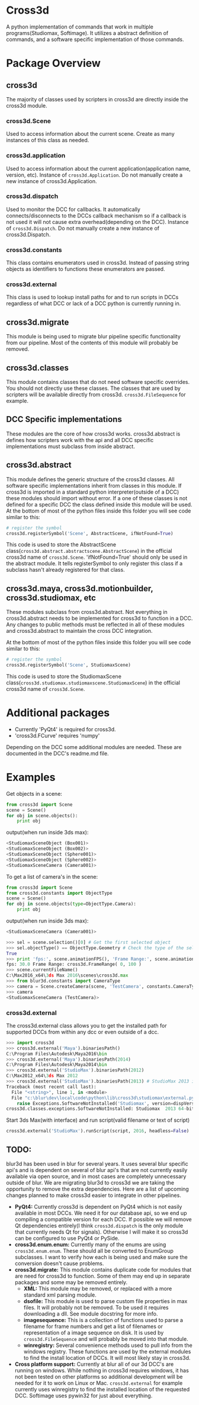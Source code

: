# Cross3d
A python implementation of commands that work in multiple programs(Studiomax, Softimage).
It utilizes a abstract definition of commands, and a software specific implementation of those commands.

# Package Overview
## cross3d
The majority of classes used by scripters in cross3d are directly inside the cross3d module. 
### cross3d.Scene
Used to access information about the current scene. Create as many instances of this class as needed.
### cross3d.application
Used to access information about the current application(application name, version, etc). Instance of `cross3d.Application`. Do not manually create a new instance of cross3d.Application.
### cross3d.dispatch
Used to monitor the DCC for callbacks. It automatically connects/disconnects to the DCCs callback mechanism so if a callback is not used it will not cause extra overhead(depending on the DCC). Instance of `cross3d.Dispatch`. Do not manually create a new instance of cross3d.Dispatch.
### cross3d.constants
This class contains enumerators used in cross3d. Instead of passing string objects as identifiers to functions these enumerators are passed.
### cross3d.external
This class is used to lookup install paths for and to run scripts in DCCs regardless of what DCC or lack of a DCC python is currently running in.
## cross3d.migrate
This module is being used to migrate blur pipeline specific functionality from our pipeline. Most of the contents of this module will probably be removed.
## cross3d.classes
This module contains classes that do not need software specific overrides. You should not directly use these classes. The classes that are used by scripters will be available directly from cross3d. `cross3d.FileSequence` for example.
## DCC Specific implementations
These modules are the core of how cross3d works. cross3d.abstract is defines how scripters work with the api and all DCC specific implementations must subclass from inside abstract.
## cross3d.abstract
This module defines the generic structure of the cross3d classes. All software specific implementations inherit from classes in this module. If cross3d is imported in a standard python interpreter(outside of a DCC) these modules should import without error. If a one of these classes is not defined for a specific DCC the class defined inside this module will be used.
At the bottom of most of the python files inside this folder you will see code similar to this:
```python
# register the symbol
cross3d.registerSymbol('Scene', AbstractScene, ifNotFound=True)
```
This code is used to store the AbstractScene class(`cross3d.abstract.abstractscene.AbstractScene`) in the official cross3d name of `cross3d.Scene`. 'ifNotFound=True'  should only be used in the abstract module. It tells registerSymbol to only register this class if a subclass hasn't already registered for that class.
## cross3d.maya, cross3d.motionbuilder, cross3d.studiomax, etc
These modules subclass from cross3d.abstract. Not everything in cross3d.abstract needs to be implemented for cross3d to function in a DCC. Any changes to public methods must be reflected in all of these modules and cross3d.abstract to maintain the cross DCC integration.

At the bottom of most of the python files inside this folder you will see code similar to this:
```python
# register the symbol
cross3d.registerSymbol('Scene', StudiomaxScene)
```
This code is used to store the StudiomaxScene class(`cross3d.studiomax.studiomaxscene.StudiomaxScene`) in the official cross3d name of `cross3d.Scene`.

# Additional packages
* Currently 'PyQt4' is required for cross3d.
* 'cross3d.FCurve' requires 'numpy'

Depending on the DCC some additional modules are needed. These are documented in the DCC's readme.md file.
# Examples
Get objects in a scene:
```python
from cross3d import Scene
scene = Scene()
for obj in scene.objects():
	print obj
```
output(when run inside 3ds max):
```python
<StudiomaxSceneObject (Box001)>
<StudiomaxSceneObject (Box002)>
<StudiomaxSceneObject (Sphere001)>
<StudiomaxSceneObject (Sphere002)>
<StudiomaxSceneCamera (Camera001)>
```
To get a list of camera's in the scene:
```python
from cross3d import Scene
from cross3d.constants import ObjectType
scene = Scene()
for obj in scene.objects(type=ObjectType.Camera):
	print obj
```
output(when run inside 3ds max):
```python
<StudiomaxSceneCamera (Camera001)>
```

```python
>>> sel = scene.selection()[0] # Get the first selected object
>>> sel.objectType() == ObjectType.Geometry # Check the type of the selection
True
>>> print 'fps:', scene.animationFPS(), 'Frame Range:', scene.animationRange()
fps: 30.0 Frame Range: cross3d.FrameRange( 0, 100 )
>>> scene.currentFileName()
C:\Max2016_x64\3ds Max 2016\scenes\cross3d.max
>>> from blur3d.constants import CameraType
>>> camera = Scene.createCamera(scene, 'TestCamera', constants.CameraType.Physical)
>>> camera
<StudiomaxSceneCamera (TestCamera)>
```
### cross3d.external
The cross3d.external class allows you to get the installed path for supported DCCs from within any dcc or even outside of a dcc.
```python
>>> import cross3d
>>> cross3d.external('Maya').binariesPath()
C:\Program Files\Autodesk\Maya2016\bin
>>> cross3d.external('Maya').binariesPath(2014)
C:\Program Files\Autodesk\Maya2014\bin
>>> cross3d.external('StudioMax').binariesPath(2012)
C:\Max2012_x64\3ds Max 2012
>>> cross3d.external('StudioMax').binariesPath(2013) # StudioMax 2013 is not installed on this computer
Traceback (most recent call last):
  File "<string>", line 1, in <module>
  File "c:\blur\dev\local\code\python\lib\cross3d\studiomax\external.py", line 136, in binariesPath
    raise Exceptions.SoftwareNotInstalled('Studiomax', version=dispVersion, architecture=architecture, language=language)
cross3d.classes.exceptions.SoftwareNotInstalled: Studiomax  2013 64-bit not installed for English.
```
Start 3ds Max(with interface) and run script(valid filename or text of script)
```python
cross3d.external('StudioMax').runScript(script, 2016, headless=False) 
```

## TODO:
blur3d has been used in blur for several years. It uses several blur specific api's and is dependent on several of blur api's that are not currently easily available via open source, and in most cases are completely unnecessary outside of blur. We are migrating blur3d to cross3d we are taking the opportunity to remove the extra dependencies. Here are a list of upcoming changes planned to make cross3d easier to integrate in other pipelines.

* **PyQt4:** Currently cross3d is dependent on PyQt4 which is not easily available in most DCCs. We need it for our database api, so we end up compiling a compatible version for each DCC. If possible we will remove Qt dependencies entirely(I think `cross3d.dispatch` is the only module that currently needs Qt for signals). Otherwise I will make it so cross3d can be configured to use PyQt4 or PySide.
* **cross3d.enum.enum:** Currently many of the enums are using `cross3d.enum.enum`. These should all be converted to EnumGroup subclasses. I want to verify how each is being used and make sure the conversion doesn't cause problems.
* **cross3d.migrate:** This module contains duplicate code for modules that are need for cross3d to function. Some of them may end up in separate packages and some may be removed entirely.
  * **XML:** This module may be removed, or replaced with a more standard xml parsing module.
  * **dsofile:** This module is used to parse custom file properties in max files. It will probably not be removed. To be used it requires downloading a dll. See module docstring for more info.
  * **imagesequence:** This is a collection of functions used to parse a filename for frame numbers and get a list of filenames or representation of a image sequence on disk. It is used by `cross3d.FileSequence` and will probably be moved into that module.
  * **winregistry:** Several convenience methods used to pull info from the windows registry. These functions are used by the external modules to find the install location of DCCs. It will most likely stay in cross3d.
* **Cross platform support:** Currently at blur all of our 3d DCC's are running on windows. While nothing in cross3d requires windows, it has not been tested on other platforms so additional development will be needed for it to work on Linux or Mac. `cross3d.external` for example currently uses winregistry to find the installed location of the requested DCC. Softimage uses pywin32 for just about everything.
